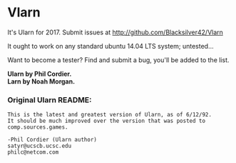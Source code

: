 # Vlarn

It's Ularn for 2017. Submit issues at http://github.com/Blacksilver42/Vlarn

It ought to work on any standard ubuntu 14.04 LTS system; untested...

Want to become a tester? Find and submit a bug, you'll be added to the list.

**Ularn by Phil Cordier.  
Larn by Noah Morgan.**

### Original Ularn README:


	This is the latest and greatest version of Ularn, as of 6/12/92.
	It should be much improved over the version that was posted to
	comp.sources.games.

    -Phil Cordier (Ularn author)
    satyr@ucscb.ucsc.edu
    philc@netcom.com
